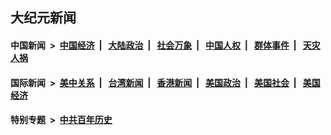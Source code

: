 ## 大纪元新闻

#### 中国新闻 &nbsp;>&nbsp; [中国经济](indexes/ncid283/README.md?02090045) &nbsp;| &nbsp; [大陆政治](indexes/ncid277/README.md?02090045) &nbsp;| &nbsp; [社会万象](indexes/ncid282/README.md?02090045) &nbsp;| &nbsp; [中国人权](indexes/ncid278/README.md?02090045) &nbsp;| &nbsp; [群体事件](indexes/ncid279/README.md?02090045) &nbsp;| &nbsp; [天灾人祸](indexes/ncid280/README.md?02090045)

#### 国际新闻 &nbsp;>&nbsp; [美中关系](indexes/nf1412576/README.md?02090045) &nbsp;| &nbsp; [台湾新闻](indexes/ncid1349361/README.md?02090045) &nbsp;| &nbsp; [香港新闻](indexes/ncid1349362/README.md?02090045) &nbsp;| &nbsp; [美国政治](indexes/ncid1078159/README.md?02090045) &nbsp;| &nbsp; [美国社会](indexes/ncid1078160/README.md?02090045) &nbsp;| &nbsp; [美国经济](indexes/ncid1078158/README.md?02090045)

#### 特别专题 &nbsp;>&nbsp; [中共百年历史](https://github.com/epoch-news/epoch-special/blob/master/README.md?02090045)  

